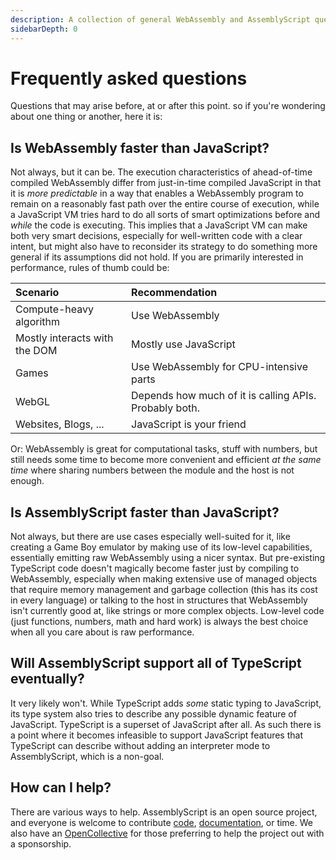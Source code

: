 ```yaml
---
description: A collection of general WebAssembly and AssemblyScript questions and their answers.
sidebarDepth: 0
---
```


# Frequently asked questions

Questions that may arise before, at or after this point. so if you're wondering about one thing or another, here it is:

## Is WebAssembly faster than JavaScript?

Not always, but it can be. The execution characteristics of ahead-of-time compiled WebAssembly differ from just-in-time compiled JavaScript in that it is _more predictable_ in a way that enables a WebAssembly program to remain on a reasonably fast path over the entire course of execution, while a JavaScript VM tries hard to do all sorts of smart optimizations before and _while_ the code is executing. This implies that a JavaScript VM can make both very smart decisions, especially for well-written code with a clear intent, but might also have to reconsider its strategy to do something more general if its assumptions did not hold. If you are primarily interested in performance, rules of thumb could be:

| Scenario                      | Recommendation
| :---------------------------- | :-------------
| Compute-heavy algorithm       | Use WebAssembly
| Mostly interacts with the DOM | Mostly use JavaScript
| Games                         | Use WebAssembly for CPU-intensive parts
| WebGL                         | Depends how much of it is calling APIs. Probably both.
| Websites, Blogs, ...          | JavaScript is your friend

Or: WebAssembly is great for computational tasks, stuff with numbers, but still needs some time to become more convenient and efficient _at the same time_ where sharing numbers between the module and the host is not enough.

## Is AssemblyScript faster than JavaScript?

Not always, but there are use cases especially well-suited for it, like creating a Game Boy emulator by making use of its low-level capabilities, essentially emitting raw WebAssembly using a nicer syntax. But pre-existing TypeScript code doesn't magically become faster just by compiling to WebAssembly, especially when making extensive use of managed objects that require memory management and garbage collection \(this has its cost in every language\) or talking to the host in structures that WebAssembly isn't currently good at, like strings or more complex objects. Low-level code \(just functions, numbers, math and hard work\) is always the best choice when all you care about is raw performance.

## Will AssemblyScript support all of TypeScript eventually?

It very likely won't. While TypeScript adds *some* static typing to JavaScript, its type system also tries to describe any possible dynamic feature of JavaScript. TypeScript is a superset of JavaScript after all. As such there is a point where it becomes infeasible to support JavaScript features that TypeScript can describe without adding an interpreter mode to AssemblyScript, which is a non-goal.

## How can I help?

There are various ways to help. AssemblyScript is an open source project, and everyone is welcome to contribute [code](https://github.com/AssemblyScript/assemblyscript), [documentation](https://github.com/AssemblyScript/website), or time. We also have an [OpenCollective](https://opencollective.com/assemblyscript) for those preferring to help the project out with a sponsorship.

